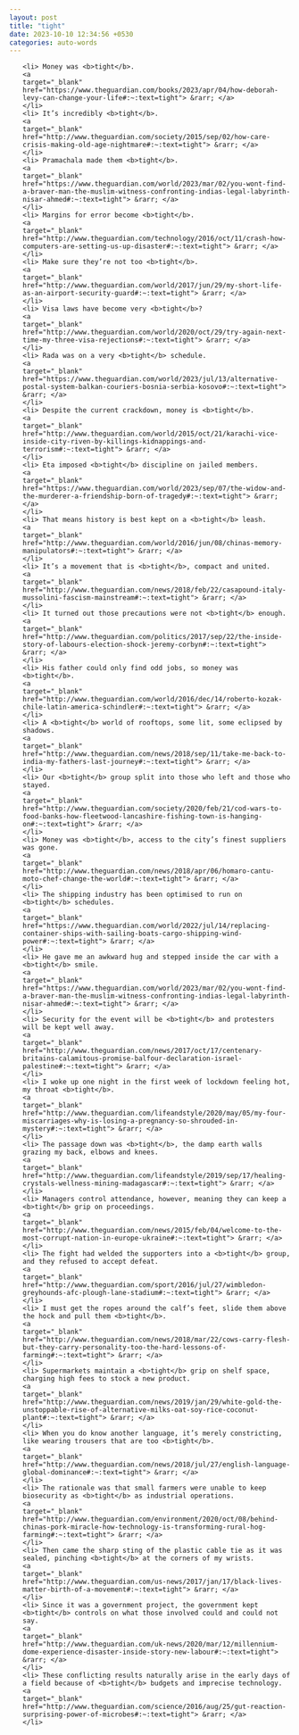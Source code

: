 ```yaml
---
layout: post
title: "tight"
date: 2023-10-10 12:34:56 +0530
categories: auto-words
---
```

<ol>

    <li> Money was <b>tight</b>.
    <a 
    target="_blank" 
    href="https://www.theguardian.com/books/2023/apr/04/how-deborah-levy-can-change-your-life#:~:text=tight"> &rarr; </a>
    </li>
    <li> It’s incredibly <b>tight</b>.
    <a 
    target="_blank" 
    href="http://www.theguardian.com/society/2015/sep/02/how-care-crisis-making-old-age-nightmare#:~:text=tight"> &rarr; </a>
    </li>
    <li> Pramachala made them <b>tight</b>.
    <a 
    target="_blank" 
    href="https://www.theguardian.com/world/2023/mar/02/you-wont-find-a-braver-man-the-muslim-witness-confronting-indias-legal-labyrinth-nisar-ahmed#:~:text=tight"> &rarr; </a>
    </li>
    <li> Margins for error become <b>tight</b>.
    <a 
    target="_blank" 
    href="http://www.theguardian.com/technology/2016/oct/11/crash-how-computers-are-setting-us-up-disaster#:~:text=tight"> &rarr; </a>
    </li>
    <li> Make sure they’re not too <b>tight</b>.
    <a 
    target="_blank" 
    href="http://www.theguardian.com/world/2017/jun/29/my-short-life-as-an-airport-security-guard#:~:text=tight"> &rarr; </a>
    </li>
    <li> Visa laws have become very <b>tight</b>?
    <a 
    target="_blank" 
    href="http://www.theguardian.com/world/2020/oct/29/try-again-next-time-my-three-visa-rejections#:~:text=tight"> &rarr; </a>
    </li>
    <li> Rada was on a very <b>tight</b> schedule.
    <a 
    target="_blank" 
    href="https://www.theguardian.com/world/2023/jul/13/alternative-postal-system-balkan-couriers-bosnia-serbia-kosovo#:~:text=tight"> &rarr; </a>
    </li>
    <li> Despite the current crackdown, money is <b>tight</b>.
    <a 
    target="_blank" 
    href="http://www.theguardian.com/world/2015/oct/21/karachi-vice-inside-city-riven-by-killings-kidnappings-and-terrorism#:~:text=tight"> &rarr; </a>
    </li>
    <li> Eta imposed <b>tight</b> discipline on jailed members.
    <a 
    target="_blank" 
    href="https://www.theguardian.com/world/2023/sep/07/the-widow-and-the-murderer-a-friendship-born-of-tragedy#:~:text=tight"> &rarr; </a>
    </li>
    <li> That means history is best kept on a <b>tight</b> leash.
    <a 
    target="_blank" 
    href="http://www.theguardian.com/world/2016/jun/08/chinas-memory-manipulators#:~:text=tight"> &rarr; </a>
    </li>
    <li> It’s a movement that is <b>tight</b>, compact and united.
    <a 
    target="_blank" 
    href="http://www.theguardian.com/news/2018/feb/22/casapound-italy-mussolini-fascism-mainstream#:~:text=tight"> &rarr; </a>
    </li>
    <li> It turned out those precautions were not <b>tight</b> enough.
    <a 
    target="_blank" 
    href="http://www.theguardian.com/politics/2017/sep/22/the-inside-story-of-labours-election-shock-jeremy-corbyn#:~:text=tight"> &rarr; </a>
    </li>
    <li> His father could only find odd jobs, so money was <b>tight</b>.
    <a 
    target="_blank" 
    href="http://www.theguardian.com/world/2016/dec/14/roberto-kozak-chile-latin-america-schindler#:~:text=tight"> &rarr; </a>
    </li>
    <li> A <b>tight</b> world of rooftops, some lit, some eclipsed by shadows.
    <a 
    target="_blank" 
    href="http://www.theguardian.com/news/2018/sep/11/take-me-back-to-india-my-fathers-last-journey#:~:text=tight"> &rarr; </a>
    </li>
    <li> Our <b>tight</b> group split into those who left and those who stayed.
    <a 
    target="_blank" 
    href="http://www.theguardian.com/society/2020/feb/21/cod-wars-to-food-banks-how-fleetwood-lancashire-fishing-town-is-hanging-on#:~:text=tight"> &rarr; </a>
    </li>
    <li> Money was <b>tight</b>, access to the city’s finest suppliers was gone.
    <a 
    target="_blank" 
    href="http://www.theguardian.com/news/2018/apr/06/homaro-cantu-moto-chef-change-the-world#:~:text=tight"> &rarr; </a>
    </li>
    <li> The shipping industry has been optimised to run on <b>tight</b> schedules.
    <a 
    target="_blank" 
    href="https://www.theguardian.com/world/2022/jul/14/replacing-container-ships-with-sailing-boats-cargo-shipping-wind-power#:~:text=tight"> &rarr; </a>
    </li>
    <li> He gave me an awkward hug and stepped inside the car with a <b>tight</b> smile.
    <a 
    target="_blank" 
    href="https://www.theguardian.com/world/2023/mar/02/you-wont-find-a-braver-man-the-muslim-witness-confronting-indias-legal-labyrinth-nisar-ahmed#:~:text=tight"> &rarr; </a>
    </li>
    <li> Security for the event will be <b>tight</b> and protesters will be kept well away.
    <a 
    target="_blank" 
    href="http://www.theguardian.com/news/2017/oct/17/centenary-britains-calamitous-promise-balfour-declaration-israel-palestine#:~:text=tight"> &rarr; </a>
    </li>
    <li> I woke up one night in the first week of lockdown feeling hot, my throat <b>tight</b>.
    <a 
    target="_blank" 
    href="http://www.theguardian.com/lifeandstyle/2020/may/05/my-four-miscarriages-why-is-losing-a-pregnancy-so-shrouded-in-mystery#:~:text=tight"> &rarr; </a>
    </li>
    <li> The passage down was <b>tight</b>, the damp earth walls grazing my back, elbows and knees.
    <a 
    target="_blank" 
    href="http://www.theguardian.com/lifeandstyle/2019/sep/17/healing-crystals-wellness-mining-madagascar#:~:text=tight"> &rarr; </a>
    </li>
    <li> Managers control attendance, however, meaning they can keep a <b>tight</b> grip on proceedings.
    <a 
    target="_blank" 
    href="http://www.theguardian.com/news/2015/feb/04/welcome-to-the-most-corrupt-nation-in-europe-ukraine#:~:text=tight"> &rarr; </a>
    </li>
    <li> The fight had welded the supporters into a <b>tight</b> group, and they refused to accept defeat.
    <a 
    target="_blank" 
    href="http://www.theguardian.com/sport/2016/jul/27/wimbledon-greyhounds-afc-plough-lane-stadium#:~:text=tight"> &rarr; </a>
    </li>
    <li> I must get the ropes around the calf’s feet, slide them above the hock and pull them <b>tight</b>.
    <a 
    target="_blank" 
    href="http://www.theguardian.com/news/2018/mar/22/cows-carry-flesh-but-they-carry-personality-too-the-hard-lessons-of-farming#:~:text=tight"> &rarr; </a>
    </li>
    <li> Supermarkets maintain a <b>tight</b> grip on shelf space, charging high fees to stock a new product.
    <a 
    target="_blank" 
    href="http://www.theguardian.com/news/2019/jan/29/white-gold-the-unstoppable-rise-of-alternative-milks-oat-soy-rice-coconut-plant#:~:text=tight"> &rarr; </a>
    </li>
    <li> When you do know another language, it’s merely constricting, like wearing trousers that are too <b>tight</b>.
    <a 
    target="_blank" 
    href="http://www.theguardian.com/news/2018/jul/27/english-language-global-dominance#:~:text=tight"> &rarr; </a>
    </li>
    <li> The rationale was that small farmers were unable to keep biosecurity as <b>tight</b> as industrial operations.
    <a 
    target="_blank" 
    href="http://www.theguardian.com/environment/2020/oct/08/behind-chinas-pork-miracle-how-technology-is-transforming-rural-hog-farming#:~:text=tight"> &rarr; </a>
    </li>
    <li> Then came the sharp sting of the plastic cable tie as it was sealed, pinching <b>tight</b> at the corners of my wrists.
    <a 
    target="_blank" 
    href="http://www.theguardian.com/us-news/2017/jan/17/black-lives-matter-birth-of-a-movement#:~:text=tight"> &rarr; </a>
    </li>
    <li> Since it was a government project, the government kept <b>tight</b> controls on what those involved could and could not say.
    <a 
    target="_blank" 
    href="http://www.theguardian.com/uk-news/2020/mar/12/millennium-dome-experience-disaster-inside-story-new-labour#:~:text=tight"> &rarr; </a>
    </li>
    <li> These conflicting results naturally arise in the early days of a field because of <b>tight</b> budgets and imprecise technology.
    <a 
    target="_blank" 
    href="http://www.theguardian.com/science/2016/aug/25/gut-reaction-surprising-power-of-microbes#:~:text=tight"> &rarr; </a>
    </li>